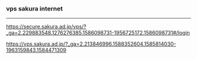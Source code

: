 ### vps  sakura internet
---

https://secure.sakura.ad.jp/vps/?_ga=2.229883548.1276276385.1586098731-1956725172.1586098731#/login

https://vps.sakura.ad.jp/?_ga=2.213846996.1588352604.1585814030-1963159843.1584471309

```
```

```
```

```
```


